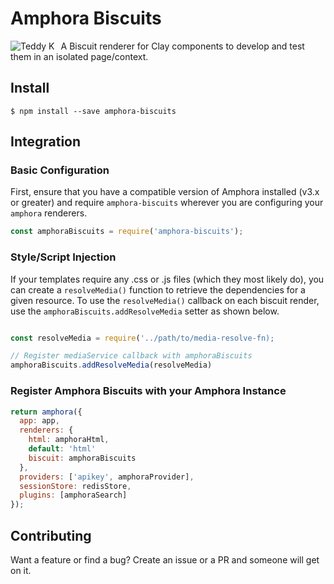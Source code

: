 # Amphora Biscuits

<img src="https://desa.pl/media/img/cms/auction_objects/48844/95c5d8f1da8ff888146754748845d88c.jpg"
     alt="Teddy K"
     style="float: left; margin-right: 10px" />

A Biscuit renderer for Clay components to develop and test them in an isolated page/context.

## Install

`$ npm install --save amphora-biscuits`

## Integration

### Basic Configuration

First, ensure that you have a compatible version of Amphora installed (v3.x or greater) and require `amphora-biscuits` wherever you are configuring your `amphora` renderers.

```javascript
const amphoraBiscuits = require('amphora-biscuits');
```

### Style/Script Injection

If your templates require any .css or .js files (which they most likely do), you can create a `resolveMedia()` function to retrieve the dependencies for a given resource. To use the `resolveMedia()` callback on each biscuit render, use the `amphoraBiscuits.addResolveMedia` setter as shown below.

```javascript

const resolveMedia = require('../path/to/media-resolve-fn);

// Register mediaService callback with amphoraBiscuits
amphoraBiscuits.addResolveMedia(resolveMedia)
```

### Register Amphora Biscuits with your Amphora Instance

```javascript
return amphora({
  app: app,
  renderers: {
    html: amphoraHtml,
    default: 'html'
    biscuit: amphoraBiscuits
  },
  providers: ['apikey', amphoraProvider],
  sessionStore: redisStore,
  plugins: [amphoraSearch]
});
```

## Contributing

Want a feature or find a bug? Create an issue or a PR and someone will get on it.
